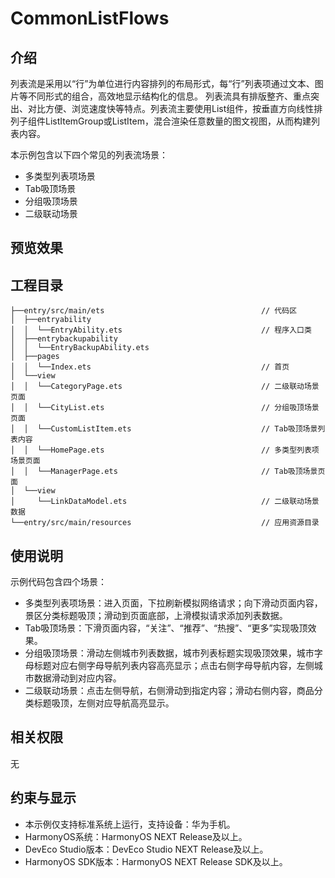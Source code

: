 # CommonListFlows

## 介绍
列表流是采用以“行”为单位进行内容排列的布局形式，每“行”列表项通过文本、图片等不同形式的组合，高效地显示结构化的信息。
列表流具有排版整齐、重点突出、对比方便、浏览速度快等特点。列表流主要使用List组件，按垂直方向线性排列子组件ListItemGroup或ListItem，混合渲染任意数量的图文视图，从而构建列表内容。

本示例包含以下四个常见的列表流场景：
* 多类型列表项场景
* Tab吸顶场景
* 分组吸顶场景
* 二级联动场景

## 预览效果

## 工程目录
```
├──entry/src/main/ets                                   // 代码区
│  ├──entryability
│  │  └──EntryAbility.ets                               // 程序入口类
│  ├──entrybackupability
│  │  └──EntryBackupAbility.ets
│  ├──pages                              
│  │  └──Index.ets                                      // 首页
│  └──view  
│  │  └──CategoryPage.ets                               // 二级联动场景页面
│  │  └──CityList.ets                                   // 分组吸顶场景页面
│  │  └──CustomListItem.ets                             // Tab吸顶场景列表内容
│  │  └──HomePage.ets                                   // 多类型列表项场景页面
│  │  └──ManagerPage.ets                                // Tab吸顶场景页面
│  └──view  
│     └──LinkDataModel.ets                              // 二级联动场景数据
└──entry/src/main/resources                             // 应用资源目录
```

## 使用说明
示例代码包含四个场景：
* 多类型列表项场景：进入页面，下拉刷新模拟网络请求；向下滑动页面内容，景区分类标题吸顶；滑动到页面底部，上滑模拟请求添加列表数据。
* Tab吸顶场景：下滑页面内容，“关注”、“推荐”、“热搜”、“更多”实现吸顶效果。
* 分组吸顶场景：滑动左侧城市列表数据，城市列表标题实现吸顶效果，城市字母标题对应右侧字母导航列表内容高亮显示；点击右侧字母导航内容，左侧城市数据滑动到对应内容。
* 二级联动场景：点击左侧导航，右侧滑动到指定内容；滑动右侧内容，商品分类标题吸顶，左侧对应导航高亮显示。

## 相关权限
无

## 约束与显示
* 本示例仅支持标准系统上运行，支持设备：华为手机。
* HarmonyOS系统：HarmonyOS NEXT Release及以上。
* DevEco Studio版本：DevEco Studio NEXT Release及以上。
* HarmonyOS SDK版本：HarmonyOS NEXT Release SDK及以上。
